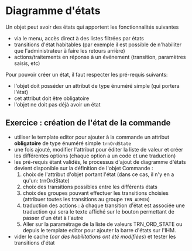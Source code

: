 Diagramme d'états
====================

Un objet peut avoir des états qui apportent les fonctionnalités suivantes
- via le menu, accès direct à des listes filtrées par états
- transitions d'état habitables (par exemple il est possible de n'habiliter que l'administrateur à faire les retours arrière)
- actions/traitements en réponse à un événement (transition, paramètres saisis, etc)

Pour pouvoir créer un état, il faut respecter les pré-requis suivants:
- l'objet doit posséder un attribut de type énuméré simple (qui portera l'état)
- cet attribut doit être obligatoire
- l'objet ne doit pas déjà avoir un état

Exercice : création de l'état de la commande
---------------------------

- utiliser le template editor pour ajouter à la commande un attribut **obligatoire** de type énuméré simple `trnOrdState`
- une fois ajouté, modifier l'attribut pour éditer la liste de valeur et créer les différentes options (chaque option a un code et une traduction)
- les pré-requis étant validés, le processus d'ajout de diagramme d'états devient disponible sur la définition de l'objet Commande :
    1. choix de l'attribut d'objet portant l'état (dans ce cas, il n'y en a qu'un: trnOrdState)
    2. choix des transitions possibles entre les différents états
    3. choix des groupes pouvant effectuer les transitions choisies (attribuer toutes les transitions au groupe `TRN_ADMIN`)
    4. traduction des actions : à chaque transition d'état est associée une traduction qui sera le texte affiché sur le bouton permettant de passer d'un état à l'autre
    5. Aller sur la paramétrage de la liste de valeurs TRN_ORD_STATE ou depuis le template editor pour ajouter la barre d'états sur l'IHM.
- vider le cache (*car des habilitations ont été modifiées*) et tester les transitions d'état
